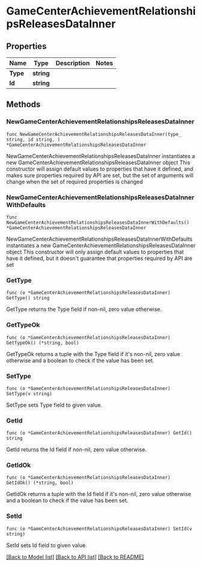 # GameCenterAchievementRelationshipsReleasesDataInner

## Properties

Name | Type | Description | Notes
------------ | ------------- | ------------- | -------------
**Type** | **string** |  | 
**Id** | **string** |  | 

## Methods

### NewGameCenterAchievementRelationshipsReleasesDataInner

`func NewGameCenterAchievementRelationshipsReleasesDataInner(type_ string, id string, ) *GameCenterAchievementRelationshipsReleasesDataInner`

NewGameCenterAchievementRelationshipsReleasesDataInner instantiates a new GameCenterAchievementRelationshipsReleasesDataInner object
This constructor will assign default values to properties that have it defined,
and makes sure properties required by API are set, but the set of arguments
will change when the set of required properties is changed

### NewGameCenterAchievementRelationshipsReleasesDataInnerWithDefaults

`func NewGameCenterAchievementRelationshipsReleasesDataInnerWithDefaults() *GameCenterAchievementRelationshipsReleasesDataInner`

NewGameCenterAchievementRelationshipsReleasesDataInnerWithDefaults instantiates a new GameCenterAchievementRelationshipsReleasesDataInner object
This constructor will only assign default values to properties that have it defined,
but it doesn't guarantee that properties required by API are set

### GetType

`func (o *GameCenterAchievementRelationshipsReleasesDataInner) GetType() string`

GetType returns the Type field if non-nil, zero value otherwise.

### GetTypeOk

`func (o *GameCenterAchievementRelationshipsReleasesDataInner) GetTypeOk() (*string, bool)`

GetTypeOk returns a tuple with the Type field if it's non-nil, zero value otherwise
and a boolean to check if the value has been set.

### SetType

`func (o *GameCenterAchievementRelationshipsReleasesDataInner) SetType(v string)`

SetType sets Type field to given value.


### GetId

`func (o *GameCenterAchievementRelationshipsReleasesDataInner) GetId() string`

GetId returns the Id field if non-nil, zero value otherwise.

### GetIdOk

`func (o *GameCenterAchievementRelationshipsReleasesDataInner) GetIdOk() (*string, bool)`

GetIdOk returns a tuple with the Id field if it's non-nil, zero value otherwise
and a boolean to check if the value has been set.

### SetId

`func (o *GameCenterAchievementRelationshipsReleasesDataInner) SetId(v string)`

SetId sets Id field to given value.



[[Back to Model list]](../README.md#documentation-for-models) [[Back to API list]](../README.md#documentation-for-api-endpoints) [[Back to README]](../README.md)


